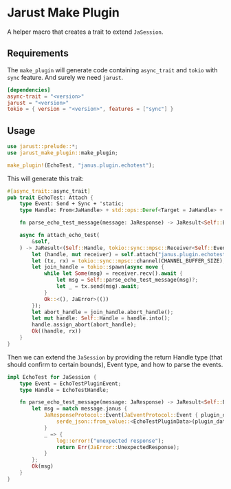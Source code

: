 # Jarust Make Plugin

A helper macro that creates a trait to extend `JaSession`.

## Requirements

The `make_plugin` will generate code containing `async_trait` and `tokio` with `sync` feature. And surely we need `jarust`.

```toml
[dependencies]
async-trait = "<version>"
jarust = "<version>"
tokio = { version = "<version>", features = ["sync"] }
```

## Usage

```rs
use jarust::prelude::*;
use jarust_make_plugin::make_plugin;

make_plugin!(EchoTest, "janus.plugin.echotest");
```

This will generate this trait:

```rs
#[async_trait::async_trait]
pub trait EchoTest: Attach {
    type Event: Send + Sync + 'static;
    type Handle: From<JaHandle> + std::ops::Deref<Target = JaHandle> + PluginTask;

    fn parse_echo_test_message(message: JaResponse) -> JaResult<Self::Event>;

    async fn attach_echo_test(
        &self,
    ) -> JaResult<(Self::Handle, tokio::sync::mpsc::Receiver<Self::Event>)> {
        let (handle, mut receiver) = self.attach("janus.plugin.echotest").await?;
        let (tx, rx) = tokio::sync::mpsc::channel(CHANNEL_BUFFER_SIZE);
        let join_handle = tokio::spawn(async move {
            while let Some(msg) = receiver.recv().await {
                let msg = Self::parse_echo_test_message(msg)?;
                let _ = tx.send(msg).await;
            }
            Ok::<(), JaError>(())
        });
        let abort_handle = join_handle.abort_handle();
        let mut handle: Self::Handle = handle.into();
        handle.assign_abort(abort_handle);
        Ok((handle, rx))
    }
}
```

Then we can extend the `JaSession` by providing the return Handle type (that should confirm to certain bounds), Event type, and how to parse the events.

```rs
impl EchoTest for JaSession {
    type Event = EchoTestPluginEvent;
    type Handle = EchoTestHandle;

    fn parse_echo_test_message(message: JaResponse) -> JaResult<Self::Event> {
        let msg = match message.janus {
            JaResponseProtocol::Event(JaEventProtocol::Event { plugin_data, .. }) => {
                serde_json::from_value::<EchoTestPluginData>(plugin_data)?.event
            }
            _ => {
                log::error!("unexpected response");
                return Err(JaError::UnexpectedResponse);
            }
        };
        Ok(msg)
    }
}
```
